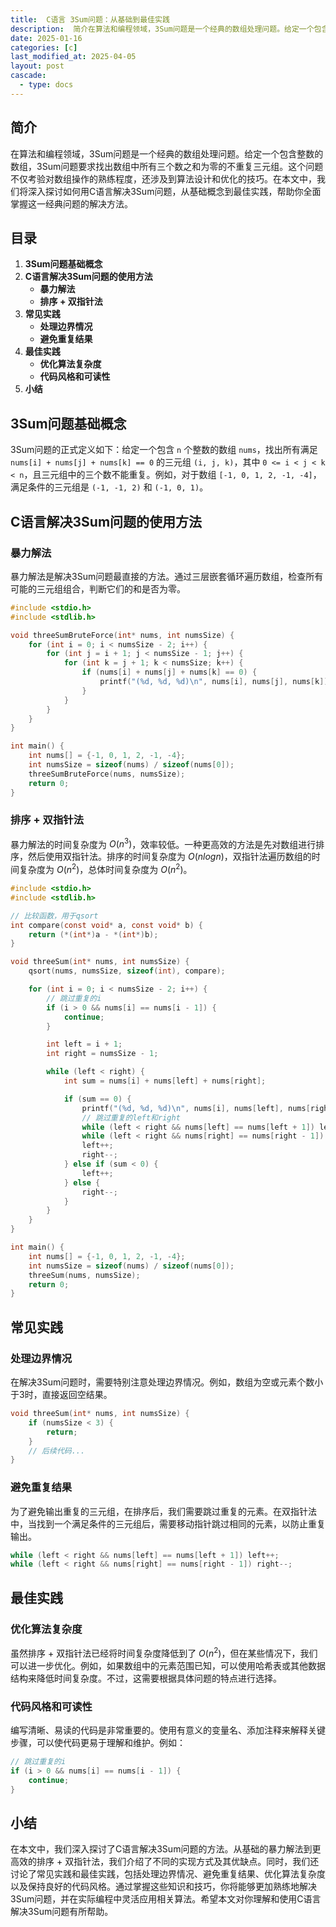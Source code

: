 ```yaml
---
title:  C语言 3Sum问题：从基础到最佳实践
description:  简介在算法和编程领域，3Sum问题是一个经典的数组处理问题。给定一个包含整数的数组，3Sum问题要求找出数组中所有三个数之和为零的不重复三元组。这个问题不仅考验对数组操作的熟练程度，还涉及到算法设计和优化的技巧。在本文中，我们将深入探讨如何用C语言解决3Sum问题，从基础概念到最佳实践，帮助你全面掌握这一经典问题的解决方法。
date: 2025-01-16
categories: [c]
last_modified_at: 2025-04-05 
layout: post
cascade:
  - type: docs
---
```



## 简介
在算法和编程领域，3Sum问题是一个经典的数组处理问题。给定一个包含整数的数组，3Sum问题要求找出数组中所有三个数之和为零的不重复三元组。这个问题不仅考验对数组操作的熟练程度，还涉及到算法设计和优化的技巧。在本文中，我们将深入探讨如何用C语言解决3Sum问题，从基础概念到最佳实践，帮助你全面掌握这一经典问题的解决方法。

## 目录
1. **3Sum问题基础概念**
2. **C语言解决3Sum问题的使用方法**
    - **暴力解法**
    - **排序 + 双指针法**
3. **常见实践**
    - **处理边界情况**
    - **避免重复结果**
4. **最佳实践**
    - **优化算法复杂度**
    - **代码风格和可读性**
5. **小结**

## 3Sum问题基础概念
3Sum问题的正式定义如下：给定一个包含 `n` 个整数的数组 `nums`，找出所有满足 `nums[i] + nums[j] + nums[k] == 0` 的三元组 `(i, j, k)`，其中 `0 <= i < j < k < n`，且三元组中的三个数不能重复。例如，对于数组 `[-1, 0, 1, 2, -1, -4]`，满足条件的三元组是 `(-1, -1, 2)` 和 `(-1, 0, 1)`。

## C语言解决3Sum问题的使用方法

### 暴力解法
暴力解法是解决3Sum问题最直接的方法。通过三层嵌套循环遍历数组，检查所有可能的三元组组合，判断它们的和是否为零。

```c
#include <stdio.h>
#include <stdlib.h>

void threeSumBruteForce(int* nums, int numsSize) {
    for (int i = 0; i < numsSize - 2; i++) {
        for (int j = i + 1; j < numsSize - 1; j++) {
            for (int k = j + 1; k < numsSize; k++) {
                if (nums[i] + nums[j] + nums[k] == 0) {
                    printf("(%d, %d, %d)\n", nums[i], nums[j], nums[k]);
                }
            }
        }
    }
}

int main() {
    int nums[] = {-1, 0, 1, 2, -1, -4};
    int numsSize = sizeof(nums) / sizeof(nums[0]);
    threeSumBruteForce(nums, numsSize);
    return 0;
}
```

### 排序 + 双指针法
暴力解法的时间复杂度为 $O(n^3)$，效率较低。一种更高效的方法是先对数组进行排序，然后使用双指针法。排序的时间复杂度为 $O(n log n)$，双指针法遍历数组的时间复杂度为 $O(n^2)$，总体时间复杂度为 $O(n^2)$。

```c
#include <stdio.h>
#include <stdlib.h>

// 比较函数，用于qsort
int compare(const void* a, const void* b) {
    return (*(int*)a - *(int*)b);
}

void threeSum(int* nums, int numsSize) {
    qsort(nums, numsSize, sizeof(int), compare);

    for (int i = 0; i < numsSize - 2; i++) {
        // 跳过重复的i
        if (i > 0 && nums[i] == nums[i - 1]) {
            continue;
        }

        int left = i + 1;
        int right = numsSize - 1;

        while (left < right) {
            int sum = nums[i] + nums[left] + nums[right];

            if (sum == 0) {
                printf("(%d, %d, %d)\n", nums[i], nums[left], nums[right]);
                // 跳过重复的left和right
                while (left < right && nums[left] == nums[left + 1]) left++;
                while (left < right && nums[right] == nums[right - 1]) right--;
                left++;
                right--;
            } else if (sum < 0) {
                left++;
            } else {
                right--;
            }
        }
    }
}

int main() {
    int nums[] = {-1, 0, 1, 2, -1, -4};
    int numsSize = sizeof(nums) / sizeof(nums[0]);
    threeSum(nums, numsSize);
    return 0;
}
```

## 常见实践

### 处理边界情况
在解决3Sum问题时，需要特别注意处理边界情况。例如，数组为空或元素个数小于3时，直接返回空结果。

```c
void threeSum(int* nums, int numsSize) {
    if (numsSize < 3) {
        return;
    }
    // 后续代码...
}
```

### 避免重复结果
为了避免输出重复的三元组，在排序后，我们需要跳过重复的元素。在双指针法中，当找到一个满足条件的三元组后，需要移动指针跳过相同的元素，以防止重复输出。

```c
while (left < right && nums[left] == nums[left + 1]) left++;
while (left < right && nums[right] == nums[right - 1]) right--;
```

## 最佳实践

### 优化算法复杂度
虽然排序 + 双指针法已经将时间复杂度降低到了 $O(n^2)$，但在某些情况下，我们可以进一步优化。例如，如果数组中的元素范围已知，可以使用哈希表或其他数据结构来降低时间复杂度。不过，这需要根据具体问题的特点进行选择。

### 代码风格和可读性
编写清晰、易读的代码是非常重要的。使用有意义的变量名、添加注释来解释关键步骤，可以使代码更易于理解和维护。例如：

```c
// 跳过重复的i
if (i > 0 && nums[i] == nums[i - 1]) {
    continue;
}
```

## 小结
在本文中，我们深入探讨了C语言解决3Sum问题的方法。从基础的暴力解法到更高效的排序 + 双指针法，我们介绍了不同的实现方式及其优缺点。同时，我们还讨论了常见实践和最佳实践，包括处理边界情况、避免重复结果、优化算法复杂度以及保持良好的代码风格。通过掌握这些知识和技巧，你将能够更加熟练地解决3Sum问题，并在实际编程中灵活应用相关算法。希望本文对你理解和使用C语言解决3Sum问题有所帮助。